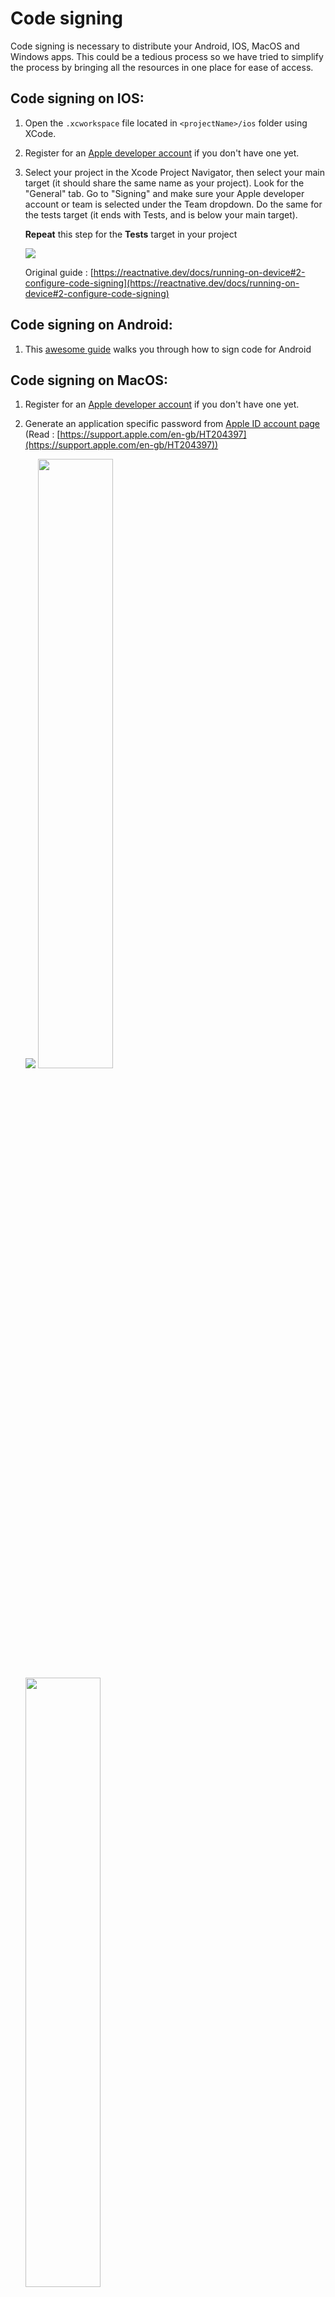 # Code signing
Code signing is necessary to distribute your Android, IOS, MacOS and Windows apps. This could be a tedious process so we have tried to simplify the process by bringing all the resources in one place for ease of access.

## Code signing on IOS:

1.  Open the `.xcworkspace` file located in `<projectName>/ios` folder using XCode.
    
2.  Register for an [Apple developer account](https://developer.apple.com/) if you don't have one yet.
    
3.  Select your project in the Xcode Project Navigator, then select your main target (it should share the same name as your project). Look for the "General" tab. Go to "Signing" and make sure your Apple developer account or team is selected under the Team dropdown. Do the same for the tests target (it ends with Tests, and is below your main target).  
    
    **Repeat** this step for the **Tests** target in your project  
    
    ![](./images/SignIOS1.png)
    
    Original guide : [https://reactnative.dev/docs/running-on-device#2-configure-code-signing](https://reactnative.dev/docs/running-on-device#2-configure-code-signing)
    

## Code signing on Android:

1.  This [awesome guide](https://reactnative.dev/docs/signed-apk-android) walks you through how to sign code for Android
    

## Code signing on MacOS:

1.  Register for an [Apple developer account](https://developer.apple.com/) if you don't have one yet.
    
2.  Generate an application specific password from [Apple ID account page](https://appleid.apple.com/account/home) (Read : [https://support.apple.com/en-gb/HT204397](https://support.apple.com/en-gb/HT204397))  
    
    ![](./images/SignMac1.png)
    <img src="./images/SignMac2.png" width="50%" />
    <img src="./images/SignMac3.png" width="50%" />
3.  Execute `security add-generic-password -a "<APPLE ID HERE>" -w "<APP SPECIFIC PASSWORD HERE>" -s "AC_PASSWORD"` (Replace **APPLE ID HERE** and **APP SPECIFIC PASSWORD HERE** with your Apple ID and app-specific password generated above. Note that **AC\_PASSWORD** is a static identifier and should **NOT** be replaced)
    
4.  Open `XCode > preferences`
    
5.  Open accounts tab
    
6.  Sign in to XCode with the developer account if not done already
    
7.  Click manage certificates  
    
    ![](./images/SignMac4.png)
8.  Create a new certificate of the type “Developer ID Application”  
    
    ![](./images/SignMac5.png)
9.  Execute `security find-identity -v -p codesigning` and copy the correct hash corresponding to **“Developer ID Application”** into your clipboard
    
10.  Execute `export CSC_NAME="<Your copied certificate hash>"`
    
11.  We can now continue the build process!
    

## Code signing on Windows:

1.  Buy a code signing certificate from any CA (certifying authority). A [list of these CAs](https://docs.microsoft.com/en-us/windows-hardware/drivers/dashboard/get-a-code-signing-certificate) can be found at Microsoft docs center
    
2.  Set the following environment variables: ([how to set environment variables in windows?](https://docs.oracle.com/en/database/oracle/r-enterprise/1.5.1/oread/creating-and-modifying-environment-variables-on-windows.html#GUID-DD6F9982-60D5-48F6-8270-A27EC53807D0))
    
    1.  `CSC_LINK` as the absolute path of the .pfx or .p12 certificate
        
    2.  `CSC_KEY_PASSWORD` The password to decrypt the certificate given in `CSC_LINK`.
        
3.  We can now continue the build process!